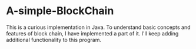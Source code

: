 # A-simple-BlockChain
This is a curious implementation in Java. To understand basic concepts and features of block chain, I have implemented a part of it.
I'll keep adding additional functionality to this program.
